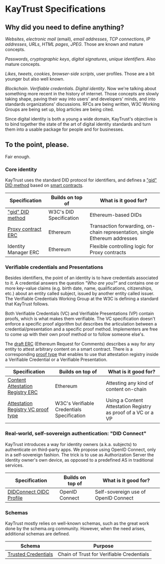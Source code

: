 # KayTrust Specifications

## Why did you need to define anything?

_Websites_, _electronic mail_ (email), _email addresses_, _TCP connections_, _IP addresses_, _URLs_, _HTML pages_, _JPEG_. Those are known and mature concepts.

_Passwords_, _cryptographic keys_, _digital signatures_, _unique identifiers_. Also mature concepts.

_Likes_, _tweets_, _cookies_, _browser-side scripts_, user profiles. Those are a bit younger but also well known.

_Blockchain_. _Verifiable credentials_. _Digital identity_. Now we're talking about something more recent in the history of internet. Those concepts are slowly taking shape, paving their way into users' and developers' minds, and into standards organizations' discussions. RFCs are being written, W3C Working Groups are being set up, blog articles are being cited.

Since digital identity is both a young a wide domain, KayTrust's objective is to bind together the state of the art of digital identity standards and turn them into a usable package for people and for businesses.

## To the point, please.

Fair enough.

### Core identity

KayTrust uses the standard DID protocol for identifiers, and defines a ["gid" DID method](/Specs/GID-DID-Method) based on [smart contracts](/Specs/Proxy-Contract-ERC).

| Specification                                  | Builds on top of        | What is it good for?
| ---------------------------------------------- | ----------------------- | --------------------
| ["gid" DID method](/Specs/GID-DID-Method)      | W3C's DID Specification | Ethereum-based DIDs
| [Proxy contract ERC](/Specs/Proxy-Contract-ERC)| Ethereum                | Transaction forwarding, on-chain representation, single Ethereum addresses
| Identity Manager ERC                           | Ethereum                | Flexible controlling logic for Proxy contracts

### Verifiable credentials and Presentations

Besides identifiers, the point of an identity is to have credentials associated to it. A credential answers the question *"Who are you?"* and contains one or more key-value claims (e.g. birth date, name, qualifications, citizenships, etc.) about an entity called subject, issued by another entity called issuer. The Verifiable Credentials Working Group at the W3C is defining a standard that KayTrust follows.

Both Verifiable Credentials (VC) and Verifiable Presentations (VP) contain proofs, which is what makes them verifiable. The VC specification doesn't enforce a specific proof algorithm but describes the articulation between a credential/presentation and a specific proof method. Implementers are free to come up with their own proof method or to follow someone else's.

The [draft ERC](/Specs/Content-Attestation-Registry-ERC) (Ethereum Request for Comments) describes a way for any entity to attest arbitrary content on a smart contract. There is a corresponding [proof type](/Specs/Ethereum-Attestation-Registry-Proof-Type) that enables to use that attestation registry inside a Verifiable Credential or a Verifiable Presentation.

| Specification                                                         | Builds on top of        | What is it good for?
| --------------------------------------------------------------------- | ----------------------- | --------------------
| [Content Attestation Registry ERC](/Specs/Content-Attestation-Registry-ERC)  | Ethereum                | Attesting any kind of content on-chain
| [Attestation Registry VC proof type](/Specs/Ethereum-Attestation-Registry-Proof-Type) | W3C's Verifiable Credentials Specification | Using a Content Attestation Registry as proof of a VC or a VP

### Real-world, self-sovereign authentication: "DID Connect"

KayTrust introduces a way for identity owners (a.k.a. subjects) to authenticate on third-party apps. We propose using OpenID Connect, only in a self-sovereign fashion. The trick is to use as Authorization Server the identity owner's own device, as opposed to a predefined AS in traditional services.

| Specification                         | Builds on top of | What is it good for?
| ------------------------------------- | ---------------- | ------------------------------------
| [DIDConnect OIDC Profile](/Specs/DIDConnect) | OpenID Connect   | Self-sovereign use of OpenID Connect

### Schemas

KayTrust mostly relies on well-known schemas, such as the great work done by the schema.org community. However, when the need arises, additional schemas are defined.

| Schema                                            | Purpose
| ------------------------------------------------- | --------------------------------------------------
| [Trusted Credentials](/Specs/Trusted-Credentials) | Chain of Trust for Verifiable Credentials